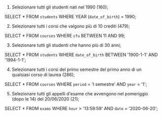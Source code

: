 1. Selezionare tutti gli studenti nati nel 1990 (160);

SELECT * FROM `students` WHERE YEAR (`date_of_birth`) = 1990;

2. Selezionare tutti i corsi che valgono più di 10 crediti (479);

SELECT * FROM `courses` WHERE `cfu` BETWEEN 11 AND 99;

3. Selezionare tutti gli studenti che hanno più di 30 anni;

SELECT * FROM `students` WHERE `date_of_birth` BETWEEN '1900-1-1' AND '1994-1-1';

4. Selezionare tutti i corsi del primo semestre del primo anno di un qualsiasi corso di
laurea (286);

SELECT * FROM `courses` WHERE `period` = 'I semestre' AND `year` = '1';

5. Selezionare tutti gli appelli d'esame che avvengono nel pomeriggio (dopo le 14) del
20/06/2020 (21);

SELECT * FROM `exams` WHERE `hour` > '13:59:59' AND `date` = '2020-06-20';

